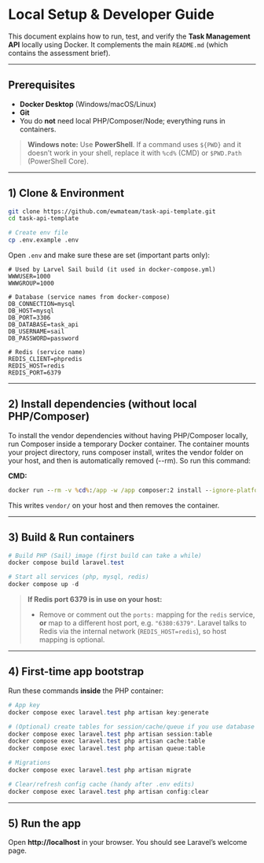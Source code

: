 # Local Setup & Developer Guide

This document explains how to run, test, and verify the **Task Management API** locally using Docker. It complements the main `README.md` (which contains the assessment brief).

---

## Prerequisites
- **Docker Desktop** (Windows/macOS/Linux)
- **Git**
- You do **not** need local PHP/Composer/Node; everything runs in containers.

> **Windows note:** Use **PowerShell**. If a command uses `${PWD}` and it doesn’t work in your shell, replace it with `%cd%` (CMD) or `$PWD.Path` (PowerShell Core).

---

## 1) Clone & Environment
```bash
git clone https://github.com/ewmateam/task-api-template.git
cd task-api-template

# Create env file
cp .env.example .env
```

Open `.env` and make sure these are set (important parts only):
```env
# Used by Larvel Sail build (it used in docker-compose.yml)
WWWUSER=1000
WWWGROUP=1000

# Database (service names from docker-compose)
DB_CONNECTION=mysql
DB_HOST=mysql
DB_PORT=3306
DB_DATABASE=task_api
DB_USERNAME=sail
DB_PASSWORD=password

# Redis (service name)
REDIS_CLIENT=phpredis
REDIS_HOST=redis
REDIS_PORT=6379
```

---

## 2) Install dependencies (without local PHP/Composer)
To install the vendor dependencies without having PHP/Composer locally, run Composer inside a temporary Docker container. The container mounts your project directory, runs composer install, writes the vendor folder on your host, and then is automatically removed (--rm). So run this command:

**CMD:**
```bat
docker run --rm -v %cd%:/app -w /app composer:2 install --ignore-platform-reqs
```

This writes `vendor/` on your host and then removes the container.

---

## 3) Build & Run containers
```powershell
# Build PHP (Sail) image (first build can take a while)
docker compose build laravel.test

# Start all services (php, mysql, redis)
docker compose up -d
```

> **If Redis port 6379 is in use on your host:**
> - Remove or comment out the `ports:` mapping for the `redis` service, **or** map to a different host port, e.g. `"6380:6379"`. Laravel talks to Redis via the internal network (`REDIS_HOST=redis`), so host mapping is optional.

---

## 4) First-time app bootstrap
Run these commands **inside** the PHP container:
```powershell
# App key
docker compose exec laravel.test php artisan key:generate

# (Optional) create tables for session/cache/queue if you use database drivers
docker compose exec laravel.test php artisan session:table
docker compose exec laravel.test php artisan cache:table
docker compose exec laravel.test php artisan queue:table

# Migrations
docker compose exec laravel.test php artisan migrate

# Clear/refresh config cache (handy after .env edits)
docker compose exec laravel.test php artisan config:clear
```


---

## 5) Run the app
Open **http://localhost** in your browser. You should see Laravel’s welcome page.